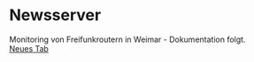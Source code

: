 # Newsserver


<div class="row">
<div class="span6">Monitoring von Freifunkroutern in Weimar - Dokumentation folgt.</div>
<div class="span1 offset5"><a class="btn" href="http://intercity-vpn.de/networks/ffweimar/" target="_blank">Neues&nbsp;Tab</a></div>
</div>
<div class="row">	 	
</div>
<div>&nbsp;</div>